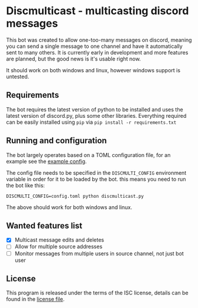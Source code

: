 # Discmulticast - multicasting discord messages
This bot was created to allow one-too-many messages on discord, meaning you can send a single message to one channel and have it automatically sent to many others. It is currently early in development and more features are planned, but the good news is it's usable right now.

It should work on both windows and linux, however windows support is untested.

## Requirements
The bot requires the latest version of python to be installed and uses the latest version of discord.py, plus some other libraries. Everything required can be easily installed using `pip` via `pip install -r requirements.txt`

## Running and configuration
The bot largely operates based on a TOML configuration file, for an example see the [example config](example_config.txt).

The config file needs to be specified in the `DISCMULTI_CONFIG` environment variable in order for it to be loaded by the bot.
this means you need to run the bot like this:
```
DISCMULTI_CONFIG=config.toml python discmulticast.py
```
The above should work for both windows and linux.

## Wanted features list
- [x] Multicast message edits and deletes
- [ ] Allow for multiple source addresses
- [ ] Monitor messages from multiple users in source channel, not just bot user

## License
This program is released under the terms of the ISC license, details can be found in the [license file](LICENSE.txt).
